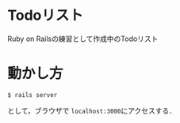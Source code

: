 # Todoリスト

Ruby on Railsの練習として作成中のTodoリスト

# 動かし方
```
$ rails server
```
として，ブラウザで `localhost:3000`にアクセスする．